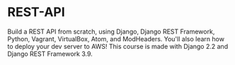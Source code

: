 # REST-API
Build a REST API from scratch, using Django, Django REST Framework, Python, Vagrant, VirtualBox, Atom, and ModHeaders. You'll also learn how to deploy your dev server to AWS!  This course is made with Django 2.2 and Django REST Framework 3.9.
